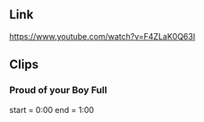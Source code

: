 ## Link
https://www.youtube.com/watch?v=F4ZLaK0Q63I

## Clips

### Proud of your Boy Full
start = 0:00
end = 1:00